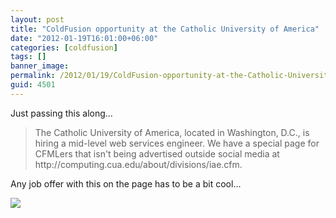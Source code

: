 ```yaml
---
layout: post
title: "ColdFusion opportunity at the Catholic University of America"
date: "2012-01-19T16:01:00+06:00"
categories: [coldfusion]
tags: []
banner_image: 
permalink: /2012/01/19/ColdFusion-opportunity-at-the-Catholic-University-of-America
guid: 4501
---
```


Just passing this along...

<blockquote>
The Catholic University of America, located in Washington, D.C., is hiring a mid-level web services engineer.  We have a special page for CFMLers that isn't being advertised outside social media at http://computing.cua.edu/about/divisions/iae.cfm.
</blockquote>

Any job offer with this on the page has to be a bit cool...

<img src="http://computing.cua.edu/res/images/ats/matrix-movie.jpg">